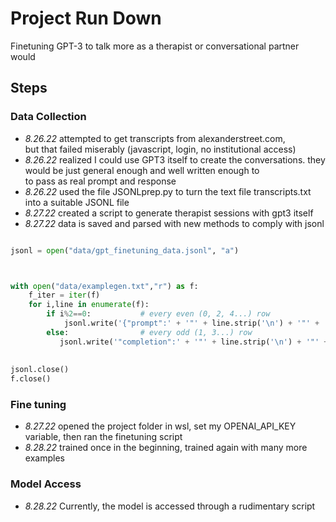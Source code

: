# Project Run Down
 Finetuning GPT-3 to talk more as a therapist or conversational partner would

## Steps
 ### Data Collection
 -  _8.26.22_ attempted to get transcripts from alexanderstreet.com,<br>
             but that failed miserably (javascript, login, no institutional access)
 -  _8.26.22_ realized I could use GPT3 itself to create the conversations. they would be just general enough and well written enough to <br>
      to pass as real prompt and response
   - _8.26.22_ used the file JSONLprep.py to turn the text file transcripts.txt into a suitable JSONL file
  -  _8.27.22_ created a script to generate therapist sessions with gpt3 itself
  -  _8.27.22_ data is saved and parsed with new methods to comply with jsonl


```python

jsonl = open("data/gpt_finetuning_data.jsonl", "a")



with open("data/examplegen.txt","r") as f:
    f_iter = iter(f)
    for i,line in enumerate(f):
        if i%2==0:           # every even (0, 2, 4...) row
            jsonl.write('{"prompt":' + '"' + line.strip('\n') + '"' + ',')
        else:                # every odd (1, 3...) row
           jsonl.write('"completion":' + '"' + line.strip('\n') + '"' +'}' + '\n')
          
    
jsonl.close()
f.close()

```

  ### Fine tuning
  - _8.27.22_ opened the project folder in wsl, set my OPENAI_API_KEY variable, then ran the finetuning script
  - _8.28.22_ trained once in the beginning, trained again with many more examples

### Model Access 
- _8.28.22_ Currently, the model is accessed through a rudimentary script

